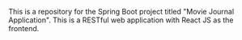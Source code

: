 This is a repository for the Spring Boot project titled "Movie Journal Application". This is a RESTful web application with React JS as the frontend.
